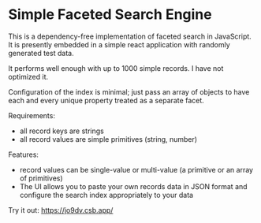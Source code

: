 # Simple Faceted Search Engine

This is a dependency-free implementation of faceted search in JavaScript. It is presently embedded in a simple react application with randomly generated test data.

It performs well enough with up to 1000 simple records. I have not optimized it.

Configuration of the index is minimal; just pass an array of objects to have each and every unique property treated as a separate facet.

Requirements:

- all record keys are strings
- all record values are simple primitives (string, number)

Features:

- record values can be single-value or multi-value (a primitive or an array of primitives)
- The UI allows you to paste your own records data in JSON format and configure the search index appropriately to your data

Try it out: https://jo9dv.csb.app/
